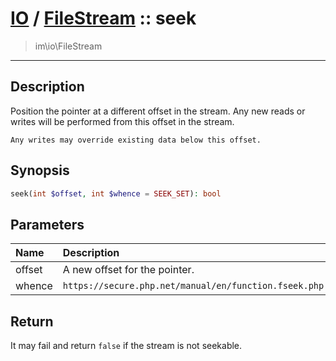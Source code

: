# [IO](IO.md) / [FileStream](IO-FileStream.md) :: seek
 > im\io\FileStream
____

## Description
Position the pointer at a different offset in the stream.
Any new reads or writes will be performed from this offset in the stream.

    Any writes may override existing data below this offset.  

## Synopsis
```php
seek(int $offset, int $whence = SEEK_SET): bool
```

## Parameters
| Name | Description |
| :--- | :---------- |
| offset | A new offset for the pointer. |
| whence | `https://secure.php.net/manual/en/function.fseek.php` |

## Return
It may fail and return `false` if the stream is not seekable.
